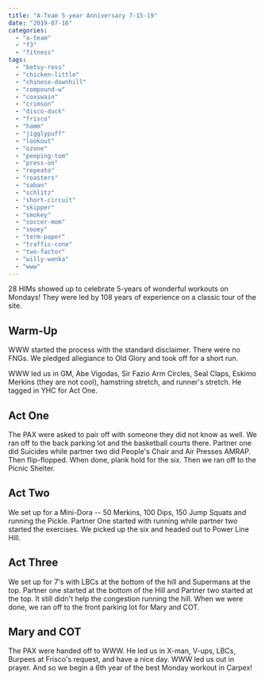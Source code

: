 ```yaml
---
title: "A-Team 5-year Anniversary 7-15-19"
date: "2019-07-16"
categories: 
  - "a-team"
  - "f3"
  - "fitness"
tags: 
  - "betsy-ross"
  - "chicken-little"
  - "chinese-downhill"
  - "compound-w"
  - "coxswain"
  - "crimson"
  - "disco-duck"
  - "frisco"
  - "hamm"
  - "jigglypuff"
  - "lookout"
  - "ozone"
  - "peeping-tom"
  - "press-on"
  - "repeato"
  - "roasters"
  - "saban"
  - "schlitz"
  - "short-circuit"
  - "skipper"
  - "smokey"
  - "soccer-mom"
  - "sooey"
  - "term-paper"
  - "traffic-cone"
  - "two-factor"
  - "willy-wonka"
  - "www"
---
```


28 HIMs showed up to celebrate 5-years of wonderful workouts on Mondays! They were led by 108 years of experience on a classic tour of the site.

## Warm-Up

WWW started the process with the standard disclaimer. There were no FNGs. We pledged allegiance to Old Glory and took off for a short run.

WWW led us in GM, Abe Vigodas, Sir Fazio Arm Circles, Seal Claps, Eskimo Merkins (they are not cool), hamstring stretch, and runner's stretch. He tagged in YHC for Act One.

## Act One

The PAX were asked to pair off with someone they did not know as well. We ran off to the back parking lot and the basketball courts there. Partner one did Suicides while partner two did People's Chair and Air Presses AMRAP. Then flip-flopped. When done, plank hold for the six. Then we ran off to the Picnic Shelter.

## Act Two

We set up for a Mini-Dora -- 50 Merkins, 100 Dips, 150 Jump Squats and running the Pickle. Partner One started with running while partner two started the exercises. We picked up the six and headed out to Power Line Hill.

## Act Three

We set up for 7's with LBCs at the bottom of the hill and Supermans at the top. Partner one started at the bottom of the Hill and Partner two started at the top. It still didn't help the congestion running the hill. When we were done, we ran off to the front parking lot for Mary and COT.

## Mary and COT

The PAX were handed off to WWW. He led us in X-man, V-ups, LBCs, Burpees at Frisco's request, and have a nice day. WWW led us out in prayer. And so we begin a 6th year of the best Monday workout in Carpex!
